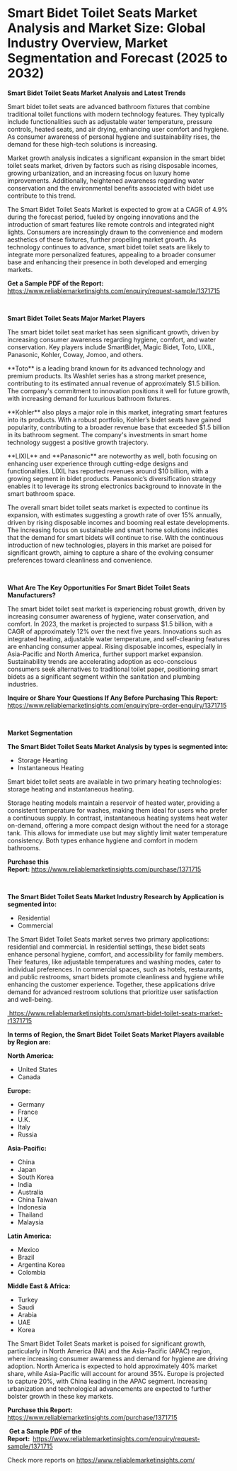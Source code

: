 <p><h1>Smart Bidet Toilet Seats Market Analysis and Market Size: Global Industry Overview, Market Segmentation and Forecast (2025 to 2032)</h1></p><p><strong>Smart Bidet Toilet Seats Market Analysis and Latest Trends</strong></p>
<p><p>Smart bidet toilet seats are advanced bathroom fixtures that combine traditional toilet functions with modern technology features. They typically include functionalities such as adjustable water temperature, pressure controls, heated seats, and air drying, enhancing user comfort and hygiene. As consumer awareness of personal hygiene and sustainability rises, the demand for these high-tech solutions is increasing. </p><p>Market growth analysis indicates a significant expansion in the smart bidet toilet seats market, driven by factors such as rising disposable incomes, growing urbanization, and an increasing focus on luxury home improvements. Additionally, heightened awareness regarding water conservation and the environmental benefits associated with bidet use contribute to this trend. </p><p>The Smart Bidet Toilet Seats Market is expected to grow at a CAGR of 4.9% during the forecast period, fueled by ongoing innovations and the introduction of smart features like remote controls and integrated night lights. Consumers are increasingly drawn to the convenience and modern aesthetics of these fixtures, further propelling market growth. As technology continues to advance, smart bidet toilet seats are likely to integrate more personalized features, appealing to a broader consumer base and enhancing their presence in both developed and emerging markets.</p></p>
<p><strong>Get a Sample PDF of the Report:&nbsp;</strong> <a href="https://www.reliablemarketinsights.com/enquiry/request-sample/1371715?utm_campaign=2199&utm_medium=2&utm_source=Github&utm_content=ia&utm_term=22032025&utm_id=smart-bidet-toilet-seats">https://www.reliablemarketinsights.com/enquiry/request-sample/1371715</a></p>
<p>&nbsp;</p>
<p><strong>Smart Bidet Toilet Seats Major Market Players</strong></p>
<p><p>The smart bidet toilet seat market has seen significant growth, driven by increasing consumer awareness regarding hygiene, comfort, and water conservation. Key players include SmartBidet, Magic Bidet, Toto, LIXIL, Panasonic, Kohler, Coway, Jomoo, and others.</p><p>**Toto** is a leading brand known for its advanced technology and premium products. Its Washlet series has a strong market presence, contributing to its estimated annual revenue of approximately $1.5 billion. The company's commitment to innovation positions it well for future growth, with increasing demand for luxurious bathroom fixtures.</p><p>**Kohler** also plays a major role in this market, integrating smart features into its products. With a robust portfolio, Kohler’s bidet seats have gained popularity, contributing to a broader revenue base that exceeded $1.5 billion in its bathroom segment. The company's investments in smart home technology suggest a positive growth trajectory.</p><p>**LIXIL** and **Panasonic** are noteworthy as well, both focusing on enhancing user experience through cutting-edge designs and functionalities. LIXIL has reported revenues around $10 billion, with a growing segment in bidet products. Panasonic’s diversification strategy enables it to leverage its strong electronics background to innovate in the smart bathroom space.</p><p>The overall smart bidet toilet seats market is expected to continue its expansion, with estimates suggesting a growth rate of over 15% annually, driven by rising disposable incomes and booming real estate developments. The increasing focus on sustainable and smart home solutions indicates that the demand for smart bidets will continue to rise. With the continuous introduction of new technologies, players in this market are poised for significant growth, aiming to capture a share of the evolving consumer preferences toward cleanliness and convenience.</p></p>
<p>&nbsp;</p>
<p><strong>What Are The Key Opportunities For Smart Bidet Toilet Seats Manufacturers?</strong></p>
<p><p>The smart bidet toilet seat market is experiencing robust growth, driven by increasing consumer awareness of hygiene, water conservation, and comfort. In 2023, the market is projected to surpass $1.5 billion, with a CAGR of approximately 12% over the next five years. Innovations such as integrated heating, adjustable water temperature, and self-cleaning features are enhancing consumer appeal. Rising disposable incomes, especially in Asia-Pacific and North America, further support market expansion. Sustainability trends are accelerating adoption as eco-conscious consumers seek alternatives to traditional toilet paper, positioning smart bidets as a significant segment within the sanitation and plumbing industries.</p></p>
<p><strong>Inquire or Share Your Questions If Any Before Purchasing This Report:</strong> <a href="https://www.reliablemarketinsights.com/enquiry/pre-order-enquiry/1371715?utm_campaign=2199&utm_medium=2&utm_source=Github&utm_content=ia&utm_term=22032025&utm_id=smart-bidet-toilet-seats">https://www.reliablemarketinsights.com/enquiry/pre-order-enquiry/1371715</a></p>
<p>&nbsp;</p>
<p><strong>Market Segmentation</strong></p>
<p><strong>The Smart Bidet Toilet Seats Market Analysis by types is segmented into:</strong></p>
<p><ul><li>Storage Hearting</li><li>Instantaneous Heating</li></ul></p>
<p><p>Smart bidet toilet seats are available in two primary heating technologies: storage heating and instantaneous heating. </p><p>Storage heating models maintain a reservoir of heated water, providing a consistent temperature for washes, making them ideal for users who prefer a continuous supply. In contrast, instantaneous heating systems heat water on-demand, offering a more compact design without the need for a storage tank. This allows for immediate use but may slightly limit water temperature consistency. Both types enhance hygiene and comfort in modern bathrooms.</p></p>
<p><strong>Purchase this Report:&nbsp;</strong><a href="https://www.reliablemarketinsights.com/purchase/1371715?utm_campaign=2199&utm_medium=2&utm_source=Github&utm_content=ia&utm_term=22032025&utm_id=smart-bidet-toilet-seats">https://www.reliablemarketinsights.com/purchase/1371715</a></p>
<p>&nbsp;</p>
<p><strong>The Smart Bidet Toilet Seats Market Industry Research by Application is segmented into:</strong></p>
<p><ul><li>Residential</li><li>Commercial</li></ul></p>
<p><p>The Smart Bidet Toilet Seats market serves two primary applications: residential and commercial. In residential settings, these bidet seats enhance personal hygiene, comfort, and accessibility for family members. Their features, like adjustable temperatures and washing modes, cater to individual preferences. In commercial spaces, such as hotels, restaurants, and public restrooms, smart bidets promote cleanliness and hygiene while enhancing the customer experience. Together, these applications drive demand for advanced restroom solutions that prioritize user satisfaction and well-being.</p></p>
<p><a href="https://www.reliablemarketinsights.com/smart-bidet-toilet-seats-market-r1371715?utm_campaign=2199&utm_medium=2&utm_source=Github&utm_content=ia&utm_term=22032025&utm_id=smart-bidet-toilet-seats">&nbsp;https://www.reliablemarketinsights.com/smart-bidet-toilet-seats-market-r1371715</a></p>
<p><strong>In terms of Region, the Smart Bidet Toilet Seats Market Players available by Region are:</strong></p>
<p>
    <p> <strong> North America: </strong>
        <ul>
            <li>United States</li>
            <li>Canada</li>
        </ul>
        </p> 
    <p> <strong> Europe: </strong>
        <ul>
            <li>Germany</li>
            <li>France</li>
            <li>U.K.</li>
            <li>Italy</li>
            <li>Russia</li>
        </ul>
        </p> 
    <p> <strong> Asia-Pacific: </strong>
        <ul>
            <li>China</li>
            <li>Japan</li>
            <li>South Korea</li>
            <li>India</li>
            <li>Australia</li>
            <li>China Taiwan</li>
            <li>Indonesia</li>
            <li>Thailand</li>
            <li>Malaysia</li>
        </ul>
        </p> 
    <p> <strong> Latin America: </strong>
        <ul>
            <li>Mexico</li>
            <li>Brazil</li>
            <li>Argentina Korea</li>
            <li>Colombia</li>
        </ul>
        </p> 
    <p> <strong> Middle East & Africa: </strong>
        <ul>
            <li>Turkey</li>
            <li>Saudi</li>
            <li>Arabia</li>
            <li>UAE</li>
            <li>Korea</li>
        </ul>
    </p>
    </p>
<p><p>The Smart Bidet Toilet Seats market is poised for significant growth, particularly in North America (NA) and the Asia-Pacific (APAC) region, where increasing consumer awareness and demand for hygiene are driving adoption. North America is expected to hold approximately 40% market share, while Asia-Pacific will account for around 35%. Europe is projected to capture 20%, with China leading in the APAC segment. Increasing urbanization and technological advancements are expected to further bolster growth in these key markets.</p></p>
<p><strong>Purchase this Report: </strong><a href="https://www.reliablemarketinsights.com/purchase/1371715?utm_campaign=2199&utm_medium=2&utm_source=Github&utm_content=ia&utm_term=22032025&utm_id=smart-bidet-toilet-seats">https://www.reliablemarketinsights.com/purchase/1371715</a></p>
<p>&nbsp;<strong>Get a Sample PDF of the Report:&nbsp;&nbsp;</strong><a href="https://www.reliablemarketinsights.com/enquiry/request-sample/1371715?utm_campaign=2199&utm_medium=2&utm_source=Github&utm_content=ia&utm_term=22032025&utm_id=smart-bidet-toilet-seats">https://www.reliablemarketinsights.com/enquiry/request-sample/1371715</a></p>
<p><strong></strong></p>
<p>Check more reports on <a href="https://www.reliablemarketinsights.com/?utm_campaign=2199&utm_medium=2&utm_source=Github&utm_content=ia&utm_term=22032025&utm_id=smart-bidet-toilet-seats">https://www.reliablemarketinsights.com/</a></p>